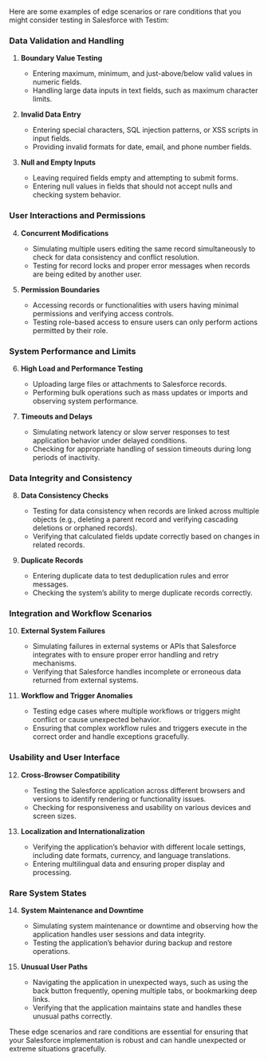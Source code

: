 Here are some examples of edge scenarios or rare conditions that you might consider testing in Salesforce with Testim:

### Data Validation and Handling
1. **Boundary Value Testing**
   - Entering maximum, minimum, and just-above/below valid values in numeric fields.
   - Handling large data inputs in text fields, such as maximum character limits.

2. **Invalid Data Entry**
   - Entering special characters, SQL injection patterns, or XSS scripts in input fields.
   - Providing invalid formats for date, email, and phone number fields.

3. **Null and Empty Inputs**
   - Leaving required fields empty and attempting to submit forms.
   - Entering null values in fields that should not accept nulls and checking system behavior.

### User Interactions and Permissions
4. **Concurrent Modifications**
   - Simulating multiple users editing the same record simultaneously to check for data consistency and conflict resolution.
   - Testing for record locks and proper error messages when records are being edited by another user.

5. **Permission Boundaries**
   - Accessing records or functionalities with users having minimal permissions and verifying access controls.
   - Testing role-based access to ensure users can only perform actions permitted by their role.

### System Performance and Limits
6. **High Load and Performance Testing**
   - Uploading large files or attachments to Salesforce records.
   - Performing bulk operations such as mass updates or imports and observing system performance.

7. **Timeouts and Delays**
   - Simulating network latency or slow server responses to test application behavior under delayed conditions.
   - Checking for appropriate handling of session timeouts during long periods of inactivity.

### Data Integrity and Consistency
8. **Data Consistency Checks**
   - Testing for data consistency when records are linked across multiple objects (e.g., deleting a parent record and verifying cascading deletions or orphaned records).
   - Verifying that calculated fields update correctly based on changes in related records.

9. **Duplicate Records**
   - Entering duplicate data to test deduplication rules and error messages.
   - Checking the system’s ability to merge duplicate records correctly.

### Integration and Workflow Scenarios
10. **External System Failures**
    - Simulating failures in external systems or APIs that Salesforce integrates with to ensure proper error handling and retry mechanisms.
    - Verifying that Salesforce handles incomplete or erroneous data returned from external systems.

11. **Workflow and Trigger Anomalies**
    - Testing edge cases where multiple workflows or triggers might conflict or cause unexpected behavior.
    - Ensuring that complex workflow rules and triggers execute in the correct order and handle exceptions gracefully.

### Usability and User Interface
12. **Cross-Browser Compatibility**
    - Testing the Salesforce application across different browsers and versions to identify rendering or functionality issues.
    - Checking for responsiveness and usability on various devices and screen sizes.

13. **Localization and Internationalization**
    - Verifying the application’s behavior with different locale settings, including date formats, currency, and language translations.
    - Entering multilingual data and ensuring proper display and processing.

### Rare System States
14. **System Maintenance and Downtime**
    - Simulating system maintenance or downtime and observing how the application handles user sessions and data integrity.
    - Testing the application’s behavior during backup and restore operations.

15. **Unusual User Paths**
    - Navigating the application in unexpected ways, such as using the back button frequently, opening multiple tabs, or bookmarking deep links.
    - Verifying that the application maintains state and handles these unusual paths correctly.

These edge scenarios and rare conditions are essential for ensuring that your Salesforce implementation is robust and can handle unexpected or extreme situations gracefully.